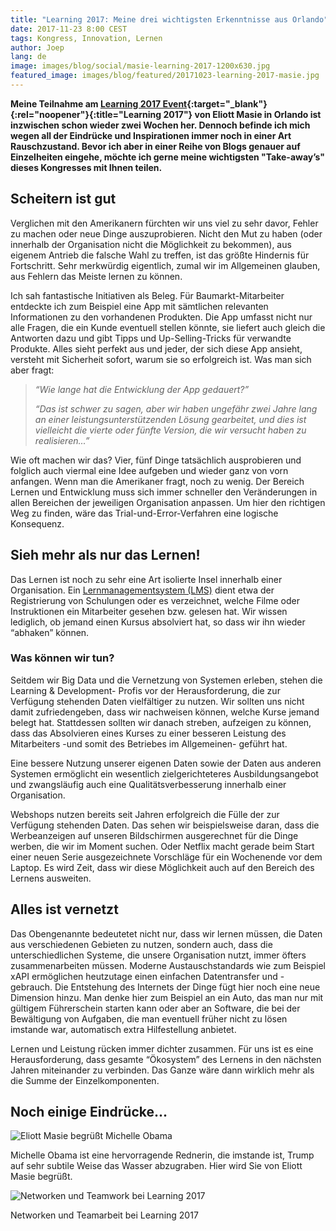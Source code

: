```yaml
---
title: "Learning 2017: Meine drei wichtigsten Erkenntnisse aus Orlando"
date: 2017-11-23 8:00 CEST
tags: Kongress, Innovation, Lernen
author: Joep
lang: de
image: images/blog/social/masie-learning-2017-1200x630.jpg
featured_image: images/blog/featured/20171023-learning-2017-masie.jpg
---
```


**Meine Teilnahme am [Learning 2017 Event](https://www.learning2017.com){:target="_blank"}{:rel="noopener"}{:title="Learning 2017"} von Eliott Masie in Orlando ist inzwischen schon wieder zwei Wochen her. Dennoch befinde ich mich wegen all der Eindrücke und Inspirationen immer noch in einer Art Rauschzustand. Bevor ich aber in einer Reihe von Blogs genauer auf Einzelheiten eingehe, möchte ich gerne meine wichtigsten "Take-away’s" dieses Kongresses mit Ihnen teilen.**

## Scheitern ist gut

Verglichen mit den Amerikanern fürchten wir uns viel zu sehr davor, Fehler zu machen oder neue Dinge auszuprobieren. Nicht den Mut zu haben (oder innerhalb der Organisation nicht die Möglichkeit zu bekommen), aus eigenem Antrieb die falsche Wahl zu treffen, ist das größte Hindernis für Fortschritt. Sehr merkwürdig eigentlich, zumal wir im Allgemeinen glauben, aus Fehlern das Meiste lernen zu können.

Ich sah fantastische Initiativen als Beleg. Für Baumarkt-Mitarbeiter entdeckte ich zum Beispiel eine App mit sämtlichen relevanten Informationen zu den vorhandenen Produkten. Die App umfasst nicht nur alle Fragen, die ein Kunde eventuell stellen könnte, sie liefert auch gleich die Antworten dazu und gibt Tipps und Up-Selling-Tricks für verwandte Produkte. Alles sieht perfekt aus und jeder, der sich diese App ansieht, versteht mit Sicherheit sofort, warum sie so erfolgreich ist. Was man sich aber fragt:

>*“Wie lange hat die Entwicklung der App gedauert?”*
>
>*“Das ist schwer zu sagen, aber wir haben ungefähr zwei Jahre lang an einer leistungsunterstützenden Lösung gearbeitet, und dies ist vielleicht die vierte oder fünfte Version, die wir versucht haben zu realisieren...”*

Wie oft machen wir das? Vier, fünf Dinge tatsächlich ausprobieren und folglich auch viermal eine Idee aufgeben und wieder ganz von vorn anfangen. Wenn man die Amerikaner fragt, noch zu wenig. Der Bereich Lernen und Entwicklung muss sich immer schneller den Veränderungen in allen Bereichen der jeweiligen Organisation anpassen. Um hier den richtigen Weg zu finden, wäre das Trial-und-Error-Verfahren eine logische Konsequenz.

## Sieh mehr als nur das Lernen!

Das Lernen ist noch zu sehr eine Art isolierte Insel innerhalb einer Organisation. Ein [Lernmanagementsystem (LMS)](/capp-bilden) dient etwa der Registrierung von Schulungen oder es verzeichnet, welche Filme oder Instruktionen ein Mitarbeiter gesehen bzw. gelesen hat. Wir wissen lediglich, ob jemand einen Kursus absolviert hat, so dass wir ihn wieder “abhaken” können.

### Was können wir tun?

Seitdem wir Big Data und die Vernetzung von Systemen erleben, stehen die Learning & Development- Profis vor der Herausforderung, die zur Verfügung stehenden Daten vielfältiger zu nutzen. Wir sollten uns nicht damit zufriedengeben, dass wir nachweisen können, welche Kurse jemand belegt hat. Stattdessen sollten wir danach streben, aufzeigen zu können, dass das Absolvieren eines Kurses zu einer besseren Leistung des Mitarbeiters -und somit des Betriebes im Allgemeinen- geführt hat.

Eine bessere Nutzung unserer eigenen Daten sowie der Daten aus anderen Systemen ermöglicht ein wesentlich zielgerichteteres Ausbildungsangebot und zwangsläufig auch eine Qualitätsverbesserung innerhalb einer Organisation.

Webshops nutzen bereits seit Jahren erfolgreich die Fülle der zur Verfügung stehenden Daten. Das sehen wir beispielsweise daran, dass die Werbeanzeigen auf unseren Bildschirmen ausgerechnet für die Dinge werben, die wir im Moment suchen. Oder Netflix macht gerade beim Start einer neuen Serie ausgezeichnete Vorschläge für ein Wochenende vor dem Laptop. Es wird Zeit, dass wir diese Möglichkeit auch auf den Bereich des Lernens ausweiten.

## Alles ist vernetzt

Das Obengenannte bedeutetet nicht nur, dass wir lernen müssen, die Daten aus verschiedenen Gebieten zu nutzen, sondern auch, dass die unterschiedlichen Systeme, die unsere Organisation nutzt, immer öfters zusammenarbeiten müssen. Moderne Austauschstandards wie zum Beispiel xAPI ermöglichen heutzutage einen einfachen Datentransfer und -gebrauch. Die Entstehung des Internets der Dinge fügt hier noch eine neue Dimension hinzu. Man denke hier zum Beispiel an ein Auto, das man nur mit gültigem Führerschein starten kann oder aber an Software, die bei der Bewältigung von Aufgaben, die man eventuell früher nicht zu lösen imstande war, automatisch extra Hilfestellung anbietet.

Lernen und Leistung rücken immer dichter zusammen. Für uns ist es eine Herausforderung, dass gesamte “Ökosystem” des Lernens in den nächsten Jahren miteinander zu verbinden. Das Ganze wäre dann wirklich mehr als die Summe der Einzelkomponenten.

## Noch einige Eindrücke...

![Eliott Masie begrüßt Michelle Obama](/images/blog/masie-learning-obama.jpg)
<p class="caption">Michelle Obama ist eine hervorragende Rednerin, die imstande ist, Trump auf sehr subtile Weise das Wasser abzugraben. Hier wird Sie von Eliott Masie begrüßt.</p>

![Networken und Teamwork bei Learning 2017](/images/blog/masie-learning-network.jpg)
<p class="caption">Networken und Teamarbeit bei Learning 2017</p>
